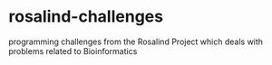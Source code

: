 # rosalind-challenges
programming challenges from the Rosalind Project which deals with problems related to Bioinformatics
